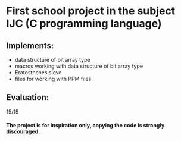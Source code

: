 # First school project in the subject IJC (C programming language)

## Implements:
+ data structure of bit array type
+ macros working with data structure of bit array type
+ Eratosthenes sieve
+ files for working with PPM files

## Evaluation:
15/15

#### The project is for inspiration only, copying the code is strongly discouraged.
